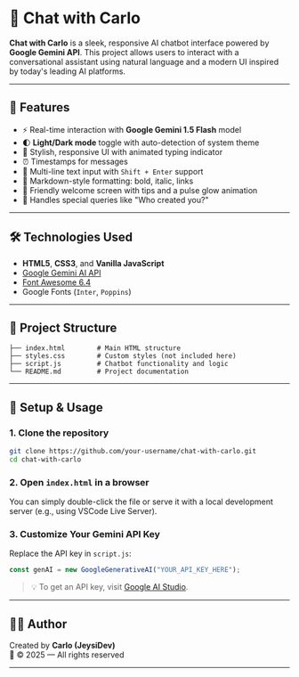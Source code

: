 # 🤖 Chat with Carlo

**Chat with Carlo** is a sleek, responsive AI chatbot interface powered by **Google Gemini API**. This project allows users to interact with a conversational assistant using natural language and a modern UI inspired by today's leading AI platforms.

---

## 🚀 Features

- ⚡ Real-time interaction with **Google Gemini 1.5 Flash** model  
- 🌓 **Light/Dark mode** toggle with auto-detection of system theme  
- 🎨 Stylish, responsive UI with animated typing indicator  
- ⏰ Timestamps for messages  
- 💬 Multi-line text input with `Shift + Enter` support  
- 📄 Markdown-style formatting: bold, italic, links  
- 🎉 Friendly welcome screen with tips and a pulse glow animation  
- 🧠 Handles special queries like "Who created you?"

---

## 🛠️ Technologies Used

- **HTML5**, **CSS3**, and **Vanilla JavaScript**
- [Google Gemini AI API](https://ai.google.dev/)
- [Font Awesome 6.4](https://fontawesome.com/)
- Google Fonts (`Inter`, `Poppins`)

---

## 📂 Project Structure

```
├── index.html        # Main HTML structure
├── styles.css        # Custom styles (not included here)
├── script.js         # Chatbot functionality and logic
└── README.md         # Project documentation
```

---

## 🔧 Setup & Usage

### 1. Clone the repository

```bash
git clone https://github.com/your-username/chat-with-carlo.git
cd chat-with-carlo
```

### 2. Open `index.html` in a browser

You can simply double-click the file or serve it with a local development server (e.g., using VSCode Live Server).

### 3. Customize Your Gemini API Key

Replace the API key in `script.js`:

```js
const genAI = new GoogleGenerativeAI("YOUR_API_KEY_HERE");
```

> 💡 To get an API key, visit [Google AI Studio](https://ai.google.dev/).

---



## 🧑‍💻 Author

Created by **Carlo (JeysiDev)**  
📅 © 2025 — All rights reserved

---
